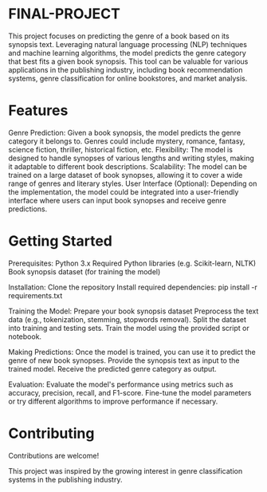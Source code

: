 # FINAL-PROJECT
This project focuses on predicting the genre of a book based on its synopsis text. Leveraging natural language processing (NLP) techniques and machine learning algorithms, the model predicts the genre category that best fits a given book synopsis. This tool can be valuable for various applications in the publishing industry, including book recommendation systems, genre classification for online bookstores, and market analysis.

# Features
Genre Prediction: Given a book synopsis, the model predicts the genre category it belongs to. Genres could include mystery, romance, fantasy, science fiction, thriller, historical fiction, etc.
Flexibility: The model is designed to handle synopses of various lengths and writing styles, making it adaptable to different book descriptions.
Scalability: The model can be trained on a large dataset of book synopses, allowing it to cover a wide range of genres and literary styles.
User Interface (Optional): Depending on the implementation, the model could be integrated into a user-friendly interface where users can input book synopses and receive genre predictions.

# Getting Started
Prerequisites: 
Python 3.x
Required Python libraries (e.g. Scikit-learn, NLTK)
Book synopsis dataset (for training the model)

Installation:
Clone the repository
Install required dependencies: pip install -r requirements.txt

Training the Model:
Prepare your book synopsis dataset
Preprocess the text data (e.g., tokenization, stemming, stopwords removal).
Split the dataset into training and testing sets.
Train the model using the provided script or notebook.

Making Predictions:
Once the model is trained, you can use it to predict the genre of new book synopses.
Provide the synopsis text as input to the trained model.
Receive the predicted genre category as output.

Evaluation:
Evaluate the model's performance using metrics such as accuracy, precision, recall, and F1-score.
Fine-tune the model parameters or try different algorithms to improve performance if necessary.

# Contributing
Contributions are welcome! 

This project was inspired by the growing interest in genre classification systems in the publishing industry.
